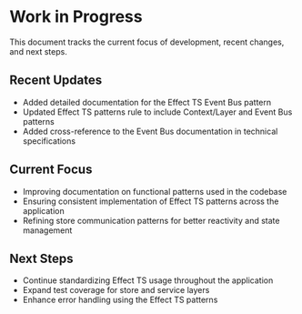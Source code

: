 # Work in Progress

This document tracks the current focus of development, recent changes, and next steps.

## Recent Updates

- Added detailed documentation for the Effect TS Event Bus pattern
- Updated Effect TS patterns rule to include Context/Layer and Event Bus patterns
- Added cross-reference to the Event Bus documentation in technical specifications

## Current Focus

- Improving documentation on functional patterns used in the codebase
- Ensuring consistent implementation of Effect TS patterns across the application
- Refining store communication patterns for better reactivity and state management

## Next Steps

- Continue standardizing Effect TS usage throughout the application
- Expand test coverage for store and service layers
- Enhance error handling using the Effect TS patterns 